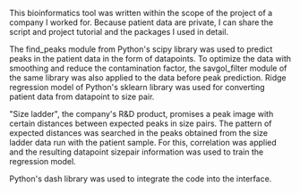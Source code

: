 This bioinformatics tool was written within the scope of the project of a company I worked for. Because patient data are private, I can share the script and project tutorial and the packages I used in detail.

The find_peaks module from Python's scipy library was used to predict peaks in the patient data in the form of datapoints. To optimize the data with smoothing and reduce the contamination factor, the savgol_filter module of the same library was also applied to the data before peak prediction. 
Ridge regression model of Python's sklearn library was used for converting patient data from datapoint to size pair.

"Size ladder", the company's R&D product, promises a peak image with certain distances between expected peaks in size pairs. The pattern of expected distances was searched in the peaks obtained from the size ladder data run with the patient sample. For this, correlation was applied and the resulting datapoint sizepair information was used to train the regression model.

Python's dash library was used to integrate the code into the interface.

<!--
**esrabardakci/esrabardakci** is a ✨ _special_ ✨ repository because its `README.md` (this file) appears on your GitHub profile.

Here are some ideas to get you started:

- 🔭 I’m currently working on ...
- 🌱 I’m currently learning ...
- 👯 I’m looking to collaborate on ...
- 🤔 I’m looking for help with ...
- 💬 Ask me about ...
- 📫 How to reach me: ...
- 😄 Pronouns: ...
- ⚡ Fun fact: ...
-->
